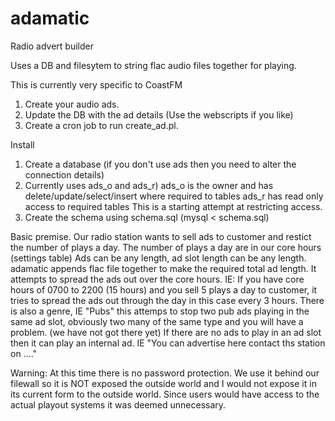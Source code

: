 # adamatic
Radio advert builder

Uses a DB and filesytem to string flac audio files together for playing.

This is currently very specific to CoastFM 

1. Create your audio ads.
2. Update the DB with the ad details (Use the webscripts if you like)
3. Create a cron job to run create_ad.pl.

Install

1. Create a database (if you don't use ads then you need to alter the connection details)
3. Currently uses ads_o and ads_r)
   ads_o is the owner and has delete/update/select/insert where required to tables
   ads_r has read only access to required tables
   This is a starting attempt at restricting access.
2. Create the schema using schema.sql (mysql < schema.sql)

Basic premise.
Our radio station wants to sell ads to customer and restict the number of plays a day.
The number of plays a day are in our core hours (settings table)
Ads can be any length, ad slot length can be any length.
adamatic appends flac file together to make the required total ad length.
It attempts to spread the ads out over the core hours.
IE: If you have core hours of 0700 to 2200 (15 hours) and you sell 5 plays a day to customer, it tries to spread the ads out through the day in this case every 3 hours.
There is also a genre, IE "Pubs" this attemps to stop two pub ads playing in the same ad slot, obviously two many of the same type and you will have a problem. (we have not got there yet)
If there are no ads to play in an ad slot then it can play an internal ad. IE "You can advertise here contact ths station on ...."



Warning:
At this time there is no password protection.
We use it behind our filewall so it is NOT exposed the outside world and I would not expose it in its current form to the outside world.
Since users would have access to the actual playout systems it was deemed unnecessary.
